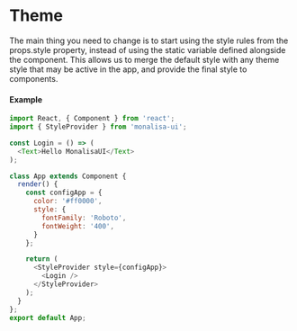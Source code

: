 # Theme

The main thing you need to change is to start using the style rules from the props.style property, 
instead of using the static variable defined alongside the component.
This allows us to merge the default style with any theme style that may be active in the app, 
and provide the final style to components.

#### Example

```javascript
import React, { Component } from 'react';
import { StyleProvider } from 'monalisa-ui';

const Login = () => (
  <Text>Hello MonalisaUI</Text>
);

class App extends Component {
  render() {
    const configApp = {
      color: '#ff0000',
      style: {
        fontFamily: 'Roboto',
        fontWeight: '400',
      }
    };

    return (
      <StyleProvider style={configApp}>
        <Login />
      </StyleProvider>
    );
  }
};
export default App;
```